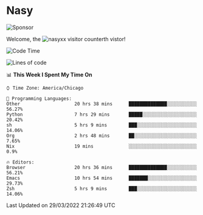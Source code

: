 # Nasy

<!--
<p align="center">
<img height="200" src="https://github-readme-stats.vercel.app/api?username=nasyxx&count_private=true&show_icons=true&theme=dracula&include_all_commits=true"/>
<img height="200" src="https://github-readme-stats.vercel.app/api/top-langs/?username=nasyxx&theme=dracula&hide=html,jupyter+notebook&count_private=true&show_icons=true"/>
</p>

  
----------------
-->

![Sponsor](https://img.shields.io/static/v1.svg?label=Sponsor&message=%E2%9D%A4&logo=GitHub&style=flat&color=pink)
 
Welcome, the ![nasyxx visitor counter](https://count.getloli.com/get/@nasyxx?theme=rule34)th vistor!
 
<!--START_SECTION:waka-->
![Code Time](http://img.shields.io/badge/Code%20Time-2%2C098%20hrs%2024%20mins-blue)

![Lines of code](https://img.shields.io/badge/From%20Hello%20World%20I%27ve%20Written-5%20Million%20lines%20of%20code-blue)

📊 **This Week I Spent My Time On** 

```text
⌚︎ Time Zone: America/Chicago

💬 Programming Languages: 
Other                    20 hrs 38 mins      ██████████████░░░░░░░░░░░   56.27% 
Python                   7 hrs 29 mins       █████░░░░░░░░░░░░░░░░░░░░   20.42% 
sh                       5 hrs 9 mins        ███░░░░░░░░░░░░░░░░░░░░░░   14.06% 
Org                      2 hrs 48 mins       ██░░░░░░░░░░░░░░░░░░░░░░░   7.65% 
Nix                      19 mins             ░░░░░░░░░░░░░░░░░░░░░░░░░   0.9%

🔥 Editors: 
Browser                  20 hrs 36 mins      ██████████████░░░░░░░░░░░   56.21% 
Emacs                    10 hrs 54 mins      ███████░░░░░░░░░░░░░░░░░░   29.73% 
Zsh                      5 hrs 9 mins        ███░░░░░░░░░░░░░░░░░░░░░░   14.06%

```


 Last Updated on 29/03/2022 21:26:49 UTC
<!--END_SECTION:waka-->

<!-- ![visitors](https://visitor-badge.laobi.icu/badge?page_id=nasyxx.nasyxx) -->
